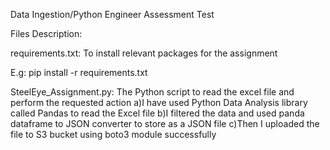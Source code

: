 
Data Ingestion/Python Engineer Assessment Test

Files Description:

requirements.txt:  To install relevant packages for the assignment 

E.g: pip install -r requirements.txt

SteelEye_Assignment.py: The Python script to read the excel file and perform the requested action
	a)I have used Python Data Analysis library called Pandas to read the Excel file
	b)I filtered the data and used panda dataframe to JSON converter to store as a JSON file
	c)Then I uploaded the file to S3 bucket using boto3 module successfully

